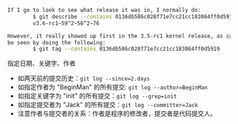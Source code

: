 ```bash
If I go to look to see what release it was in, I normally do:
        $ git describe --contains 0136db586c028f71e7cc21cc183064ff0d5919
        v3.6-rc1~59^2~56^2~76

However, it really showed up first in the 3.5-rc1 kernel release, as can
be seen by doing the following:
        $ git tag --contains 0136db586c028f71e7cc21cc183064ff0d5919
```

指定日期、关键字、作者

- 如两天前的提交历史：`git log --since=2.days`
- 如指定作者为 "BeginMan" 的所有提交: `git log --author=BeginMan`
- 如指定关键字为 "init" 的所有提交：`git log --grep=init`
- 如指定提交者为 "Jack" 的所有提交：`git log --committer=Jack`
- 注意作者与提交者的关系：作者是程序的修改者，提交者是代码提交人。
